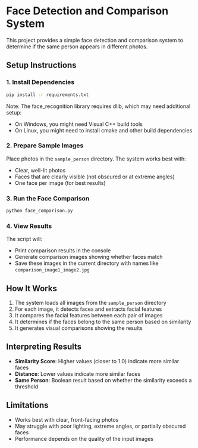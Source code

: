 # Face Detection and Comparison System

This project provides a simple face detection and comparison system to determine if the same person appears in different photos.

## Setup Instructions

### 1. Install Dependencies

```bash
pip install -r requirements.txt
```

Note: The face_recognition library requires dlib, which may need additional setup:
- On Windows, you might need Visual C++ build tools
- On Linux, you might need to install cmake and other build dependencies

### 2. Prepare Sample Images

Place photos in the `sample_person` directory. The system works best with:
- Clear, well-lit photos
- Faces that are clearly visible (not obscured or at extreme angles)
- One face per image (for best results)

### 3. Run the Face Comparison

```bash
python face_comparison.py
```

### 4. View Results

The script will:
- Print comparison results in the console
- Generate comparison images showing whether faces match
- Save these images in the current directory with names like `comparison_image1_image2.jpg`

## How It Works

1. The system loads all images from the `sample_person` directory
2. For each image, it detects faces and extracts facial features
3. It compares the facial features between each pair of images
4. It determines if the faces belong to the same person based on similarity
5. It generates visual comparisons showing the results

## Interpreting Results

- **Similarity Score**: Higher values (closer to 1.0) indicate more similar faces
- **Distance**: Lower values indicate more similar faces
- **Same Person**: Boolean result based on whether the similarity exceeds a threshold

## Limitations

- Works best with clear, front-facing photos
- May struggle with poor lighting, extreme angles, or partially obscured faces
- Performance depends on the quality of the input images
